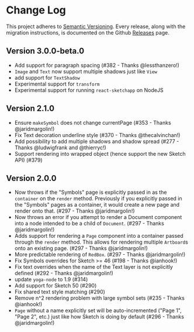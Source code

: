 # Change Log

This project adheres to [Semantic Versioning](http://semver.org/). Every release, along with the migration instructions, is documented on the Github [Releases](https://github.com/airbnb/react-sketchapp/releases) page.

## Version 3.0.0-beta.0

- Add support for paragraph spacing (#382 - Thanks @lessthanzero!)
- `Image` and `Text` now support multiple shadows just like `View`
- add support for `TextShadow`
- Experimental support for `transform`
- Experimental support for running `react-sketchapp` on NodeJS

## Version 2.1.0

- Ensure `makeSymbol` does not change currentPage (#353 - Thanks @jaridmargolin!)
- Fix Text decoration underline style (#370 - Thanks @thecalvinchan!)
- Add possibility to add multiple shadows and shadow spread (#277 - Thanks @ludwigfrank and @thierryc!)
- Support rendering into wrapped object (hence support the new Sketch API) (#379)

## Version 2.0.0

- Now throws if the "Symbols" page is explicitly passed in as the `container` on the `render` method. Previously if you explicitly passed in the "Symbols" pages as a container, it would create a new page and render onto that. (#297 - Thanks @jaridmargolin!)
- Now throws an error if you attempt to render a Document component into a node intended to be a child of `Document`. (#297 - Thanks @jaridmargolin!)
- Adds support for rendering a `Page` component into a container passed through the `render` method. This allows for rendering multiple `Artboard`s onto an existing page. (#297 - Thanks @jaridmargolin!)
- More predictable rendering of `RedBox`. (#297 - Thanks @jaridmargolin!)
- Fix Symbols overrides for Sketch >= 46 (#198 - Thanks @ianhook!)
- Fix text overrides when the name of the Text layer is not explicitly defined (#292 - Thanks @jaridmargolin!)
- update `yoga-node` to 1.9 (#314)
- Add support for Sketch 50 (#290)
- Fix shared text style matching (#290)
- Remove n^2 rendering problem with large symbol sets (#235 - Thanks @ianhook!)
- `Page` without a name explicitly set will be auto-incremented ("Page 1", "Page 2", etc.) just like how Sketch is doing by default (#296 - Thanks @jaridmargolin!)
